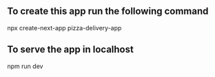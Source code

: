 ## To create this app run the following command
npx create-next-app pizza-delivery-app

## To serve the app in localhost
npm run dev